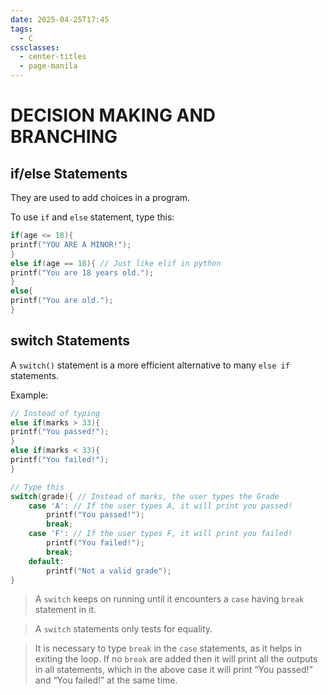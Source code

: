 ```yaml
---
date: 2025-04-25T17:45
tags:
  - C
cssclasses:
  - center-titles
  - page-manila
---
```

# DECISION MAKING AND BRANCHING

## if/else Statements

They are used to add choices in a program.

To use `if` and `else` statement, type this:
```c
if(age <= 18){
printf("YOU ARE A MINOR!");
}
else if(age == 18){ // Just like elif in python
printf("You are 18 years old.");
}
else{
printf("You are old.");
}
```

## switch Statements

A `switch()` statement is a more efficient alternative to many `else if` statements.

Example:
```c
// Instead of typing
else if(marks > 33){
printf("You passed!");
}
else if(marks < 33){
printf("You failed!");
}

// Type this
switch(grade){ // Instead of marks, the user types the Grade
	case 'A': // If the user types A, it will print you passed!
		printf("You passed!");
		break;
	case 'F': // If the user types F, it will print you failed!
		printf("You failed!");
		break;
	default:
		printf("Not a valid grade");
}
```

> A `switch` keeps on running until it encounters a `case` having `break` statement in it.

> A `switch` statements only tests for equality.

> It is necessary to type `break` in the `case` statements, as it helps in exiting the loop. If no `break` are added then it will print all the outputs in all statements, which in the above case it will print “You passed!” and “You failed!” at the same time.